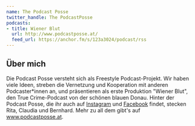 ```yaml
---
name: The Podcast Posse
twitter_handle: The PodcastPosse
podcasts:
- title: Wiener Blut
  url: http://www.podcastposse.at/
  feed_url: https://anchor.fm/s/123a3024/podcast/rss
---
```


## Über mich

Die Podcast Posse versteht sich als Freestyle Podcast-Projekt. Wir haben viele
Ideen, streben die Vernetzung und Kooperation mit anderen Podcaster*innen an,
und präsentieren als erste Produktion "Wiener Blut", den True Crime-Podcast
von der schönen blauen Donau. Hinter der Podcast Posse, die ihr auch auf
[Instagram](https://instagram.com/podcastpossevienna) und
[Facebook](https://facebook.com/ThePodcastPosse) findet, stecken Rita, Claudia
und Bernhard. Mehr zu all dem gibt's auf www.podcastposse.at.
